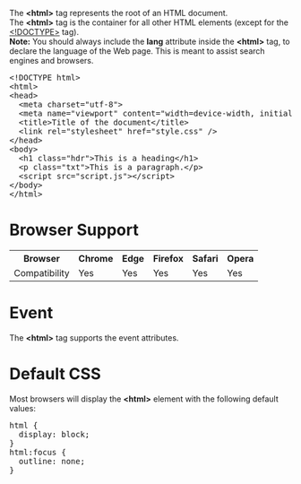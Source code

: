 The <b>&lt;html&gt;</b> tag represents the root of an HTML document.
<br>
The <b>&lt;html&gt;</b> tag is the container for all other HTML elements (except for the <a href="!DOCTYPE.md">&lt;!DOCTYPE&gt;</a> tag).
<br>
<b>Note:</b> You should always include the <b>lang</b> attribute inside the <b>&lt;html&gt;</b> tag, to declare the language of the Web page. This is meant to assist search engines and browsers.
<pre>
&lt;!DOCTYPE html&gt;
&lt;html&gt;
&lt;head&gt;
  &lt;meta charset="utf-8"&gt;
  &lt;meta name="viewport" content="width=device-width, initial-scale=1.0"&gt;
  &lt;title&gt;Title of the document&lt;/title&gt;
  &lt;link rel="stylesheet" href="style.css" /&gt;
&lt;/head&gt;
&lt;body&gt;
  &lt;h1 class="hdr"&gt;This is a heading&lt;/h1&gt;
  &lt;p class="txt"&gt;This is a paragraph.&lt;/p&gt;
  &lt;script src="script.js"&gt;&lt;/script&gt;
&lt;/body&gt;
&lt;/html&gt;
</pre>
<h1>Browser Support</h1>
<table class="ws-table-all notranslate">
  <tr>
    <th>Browser</th>
    <th>Chrome</th>
    <th>Edge</th>
    <th>Firefox</th>
    <th>Safari</th>
    <th>Opera</th>
  </tr>
  <tr>
    <td>Compatibility</td>
    <td>Yes</td>
    <td>Yes</td>
    <td>Yes</td>
    <td>Yes</td>
    <td>Yes</td>
  </tr>
</table>
<h1>Event</h1>
The <b>&lt;html&gt;</b> tag supports the event attributes.
<h1>Default CSS</h1>
Most browsers will display the <b>&lt;html&gt;</b> element with the following default values:
<pre>
html {
  display: block;
}
html:focus {
  outline: none;
}
</pre>
